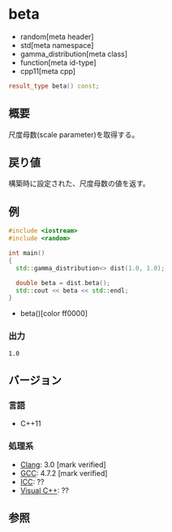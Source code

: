 # beta
* random[meta header]
* std[meta namespace]
* gamma_distribution[meta class]
* function[meta id-type]
* cpp11[meta cpp]

```cpp
result_type beta() const;
```

## 概要
尺度母数(scale parameter)を取得する。


## 戻り値
構築時に設定された、尺度母数の値を返す。


## 例
```cpp example
#include <iostream>
#include <random>

int main()
{
  std::gamma_distribution<> dist(1.0, 1.0);

  double beta = dist.beta();
  std::cout << beta << std::endl;
}
```
* beta()[color ff0000]

### 出力
```
1.0
```

## バージョン
### 言語
- C++11

### 処理系
- [Clang](/implementation.md#clang): 3.0 [mark verified]
- [GCC](/implementation.md#gcc): 4.7.2 [mark verified]
- [ICC](/implementation.md#icc): ??
- [Visual C++](/implementation.md#visual_cpp): ??


## 参照
